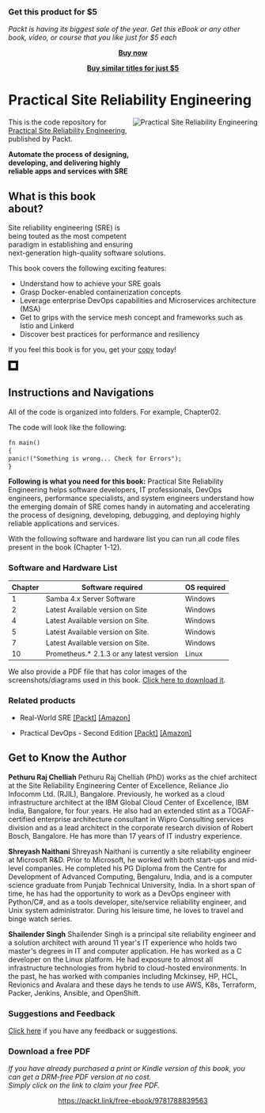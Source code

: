 
### Get this product for $5

<i>Packt is having its biggest sale of the year. Get this eBook or any other book, video, or course that you like just for $5 each</i>


<b><p align='center'>[Buy now](https://packt.link/9781788839563)</p></b>


<b><p align='center'>[Buy similar titles for just $5](https://subscription.packtpub.com/search)</p></b>


# Practical Site Reliability Engineering

<a href="https://www.packtpub.com/virtualization-and-cloud/practical-site-reliability-engineering?utm_source=github&utm_medium=repository&utm_campaign=9781788839563 "><img src="https://dz13w8afd47il.cloudfront.net/sites/default/files/imagecache/ppv4_main_book_cover/B09795.png" alt="Practical Site Reliability Engineering" height="256px" align="right"></a>

This is the code repository for [Practical Site Reliability Engineering](https://www.packtpub.com/virtualization-and-cloud/practical-site-reliability-engineering?utm_source=github&utm_medium=repository&utm_campaign=9781788839563), published by Packt.

**Automate the process of designing, developing, and delivering highly reliable apps and services with SRE**

## What is this book about?
Site reliability engineering (SRE) is being touted as the most competent paradigm in establishing and ensuring next-generation high-quality software solutions.

This book covers the following exciting features:
* Understand how to achieve your SRE goals 
* Grasp Docker-enabled containerization concepts 
* Leverage enterprise DevOps capabilities and Microservices architecture (MSA) 
* Get to grips with the service mesh concept and frameworks such as Istio and Linkerd 
* Discover best practices for performance and resiliency 

If you feel this book is for you, get your [copy](https://www.amazon.com/dp/1788839560) today!

<a href="https://www.packtpub.com/?utm_source=github&utm_medium=banner&utm_campaign=GitHubBanner"><img src="https://raw.githubusercontent.com/PacktPublishing/GitHub/master/GitHub.png" 
alt="https://www.packtpub.com/" border="5" /></a>

## Instructions and Navigations
All of the code is organized into folders. For example, Chapter02.

The code will look like the following:
```
fn main()
{
panic!("Something is wrong... Check for Errors");
}
```

**Following is what you need for this book:**
Practical Site Reliability Engineering helps software developers, IT professionals, DevOps engineers, performance specialists, and system engineers understand how the emerging domain of SRE comes handy in automating and accelerating the process of designing, developing, debugging, and deploying highly reliable applications and services.

With the following software and hardware list you can run all code files present in the book (Chapter 1-12).
### Software and Hardware List
| Chapter | Software required | OS required |
| -------- | ------------------------------------ | ----------------------------------- |
| 1 | Samba 4.x Server Software | Windows |
| 2 | Latest Available version on Site | Windows |
| 4 | Latest Available version on Site. | Windows |
| 5 | Latest Available version on Site. | Windows |
| 7 | Latest Available version on Site. | Windows |
| 10 | Prometheus.* 2.1.3 or any latest version | Linux |

We also provide a PDF file that has color images of the screenshots/diagrams used in this book. [Click here to download it](https://www.packtpub.com/sites/default/files/downloads/9781788839563_ColorImages.pdf).

### Related products
* Real-World SRE  [[Packt]](https://india.packtpub.com/in//web-development/real-world-sre?utm_source=github&utm_medium=repository&utm_campaign=) [[Amazon]](https://www.amazon.com/dp/1788628888)

* Practical DevOps - Second Edition  [[Packt]](https://india.packtpub.com/in/virtualization-and-cloud/practical-devops-second-edition?utm_source=github&utm_medium=repository&utm_campaign=) [[Amazon]](https://www.amazon.com/dp/1788392574)


## Get to Know the Author
**Pethuru Raj Chelliah**
Pethuru Raj Chelliah (PhD) works as the chief architect at the Site Reliability Engineering Center of Excellence, Reliance Jio Infocomm Ltd. (RJIL), Bangalore. Previously, he worked as a cloud infrastructure architect at the IBM Global Cloud Center of Excellence, IBM India, Bangalore, for four years. He also had an extended stint as a TOGAF-certified enterprise architecture consultant in Wipro Consulting services division and as a lead architect in the corporate research division of Robert Bosch, Bangalore. He has more than 17 years of IT industry experience.

**Shreyash Naithani**
Shreyash Naithani is currently a site reliability engineer at Microsoft R&D. Prior to Microsoft, he worked with both start-ups and mid-level companies. He completed his PG Diploma from the Centre for Development of Advanced Computing, Bengaluru, India, and is a computer science graduate from Punjab Technical University, India. In a short span of time, he has had the opportunity to work as a DevOps engineer with Python/C#, and as a tools developer, site/service reliability engineer, and Unix system administrator. During his leisure time, he loves to travel and binge watch series.

**Shailender Singh**
Shailender Singh is a principal site reliability engineer and a solution architect with around 11 year's IT experience who holds two master's degrees in IT and computer application. He has worked as a C developer on the Linux platform. He had exposure to almost all infrastructure technologies from hybrid to cloud-hosted environments. In the past, he has worked with companies including Mckinsey, HP, HCL, Revionics and Avalara and these days he tends to use AWS, K8s, Terraform, Packer, Jenkins, Ansible, and OpenShift.


### Suggestions and Feedback
[Click here](https://docs.google.com/forms/d/e/1FAIpQLSdy7dATC6QmEL81FIUuymZ0Wy9vH1jHkvpY57OiMeKGqib_Ow/viewform) if you have any feedback or suggestions.
### Download a free PDF

 <i>If you have already purchased a print or Kindle version of this book, you can get a DRM-free PDF version at no cost.<br>Simply click on the link to claim your free PDF.</i>
<p align="center"> <a href="https://packt.link/free-ebook/9781788839563">https://packt.link/free-ebook/9781788839563 </a> </p>